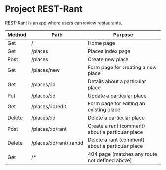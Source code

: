# Project REST-Rant

REST-Rant is an app where users can review restaurants.

| Method | Path                     | Purpose                                          |
| ------ | ------------------------ | ------------------------------------------------ |
| Get    | /                        | Home page                                        |
| Get    | /places                  | Places index page                                |
| Post   | /places                  | Create new place                                 |
| Get    | /places/new              | Form page for creating a new place               |
| Get    | /places/:id              | Details about a particular place                 |
| Put    | /places/:id              | Update a particular place                        |
| Get    | /places/:id/edit         | Form page for editing an existing place          |
| Delete | /places/:id              | Delete a particular place                        |
| Post   | /places/:id/rant         | Create a rant (comment) about a particular place |
| Delete | /places/:id/rant/.rantid | Delete a rant (comment) about a particular place |
| Get    | /\*                      | 404 page (matches any route not defined above)   |
